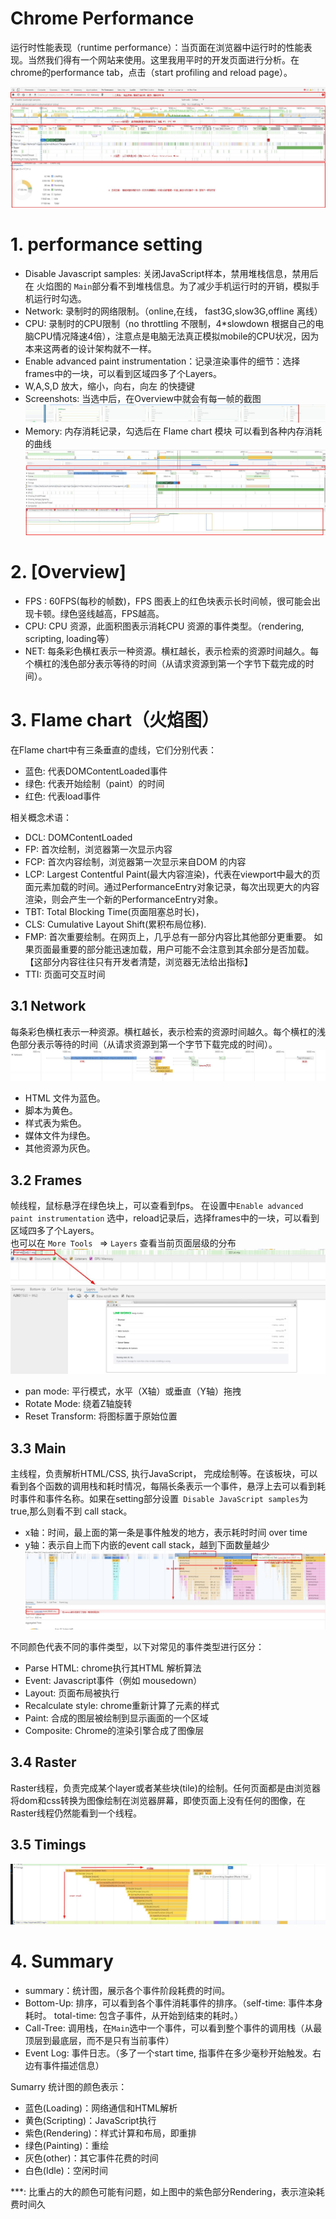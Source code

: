 <h1>Chrome Performance </h1>
运行时性能表现（runtime performance）：当页面在浏览器中运行时的性能表现。当然我们得有一个网站来使用。这里我用平时的开发页面进行分析。在chrome的performance tab，点击（start profiling and reload page）。

![](./images/performance_1.jpg)<br>

# 1. performance setting
- Disable Javascript samples: 关闭JavaScript样本，禁用堆栈信息，禁用后在 火焰图的 `Main`部分看不到堆栈信息。为了减少手机运行时的开销，模拟手机运行时勾选。
- Network: 录制时的网络限制。（online,在线， fast3G,slow3G,offline 离线）
- CPU: 录制时的CPU限制（no throttling 不限制，4*slowdown 根据自己的电脑CPU情况降速4倍），注意点是电脑无法真正模拟mobile的CPU状况，因为本来这两者的设计架构就不一样。
- Enable advanced paint instrumentation：记录渲染事件的细节：选择frames中的一块，可以看到区域四多了个Layers。
- W,A,S,D 放大，缩小，向右，向左 的快捷键
- Screenshots: 当选中后，在Overview中就会有每一帧的截图
![](./images/performance_3.jpg)<br>
- Memory: 内存消耗记录，勾选后在 Flame chart 模块 可以看到各种内存消耗的曲线<br>
![](./images/performance_2.jpg)<br>

# 2. [Overview]
- FPS : 60FPS(每秒的帧数)，FPS 图表上的红色块表示长时间帧，很可能会出现卡顿。绿色竖线越高，FPS越高。
- CPU: CPU 资源，此面积图表示消耗CPU 资源的事件类型。（rendering, scripting, loading等）
- NET: 每条彩色横杠表示一种资源。横杠越长，表示检索的资源时间越久。每个横杠的浅色部分表示等待的时间（从请求资源到第一个字节下载完成的时间）。

# 3. Flame chart（火焰图）
在Flame chart中有三条垂直的虚线，它们分别代表：
- 蓝色: 代表DOMContentLoaded事件
- 绿色: 代表开始绘制（paint）的时间
- 红色: 代表load事件<br>

相关概念术语：<br>
- DCL: DOMContentLoaded
- FP: 首次绘制，浏览器第一次显示内容
- FCP: 首次内容绘制，浏览器第一次显示来自DOM 的内容
- LCP: Largest Contentful Paint(最大内容渲染)，代表在viewport中最大的页面元素加载的时间。通过PerformanceEntry对象记录，每次出现更大的内容渲染，则会产生一个新的PerformanceEntry对象。
- TBT: Total Blocking Time(页面阻塞总时长)，
- CLS: Cumulative Layout Shift(累积布局位移).
- FMP: 首次重要绘制。在网页上，几乎总有一部分内容比其他部分更重要。 如果页面最重要的部分能迅速加载，用户可能不会注意到其余部分是否加载。【这部分内容往往只有开发者清楚，浏览器无法给出指标】
- TTI: 页面可交互时间

## 3.1 Network
每条彩色横杠表示一种资源。横杠越长，表示检索的资源时间越久。每个横杠的浅色部分表示等待的时间（从请求资源到第一个字节下载完成的时间）。<br/>
![](./images/performance_5.jpg)<br>
- HTML 文件为蓝色。
- 脚本为黄色。
- 样式表为紫色。
- 媒体文件为绿色。
- 其他资源为灰色。

## 3.2 Frames
帧线程，鼠标悬浮在绿色块上，可以查看到fps。 在设置中`Enable advanced paint instrumentation` 选中，reload记录后，选择frames中的一块，可以看到区域四多了个Layers。<br/>
也可以在 `More Tools ` => `Layers` 查看当前页面层级的分布<br>
![](./images/performance_4.jpg)<br>
- pan mode: 平行模式，水平（X轴）或垂直（Y轴）拖拽
- Rotate Mode: 绕着Z轴旋转
- Reset Transform: 将图标置于原始位置

## 3.3 Main
主线程，负责解析HTML/CSS, 执行JavaScript， 完成绘制等。在该板块，可以看到各个函数的调用栈和耗时情况，每隔长条表示一个事件，悬浮上去可以看到耗时事件和事件名称。如果在setting部分设置` Disable JavaScript samples`为true,那么则看不到 call stack。<br>
- x轴：时间，最上面的第一条是事件触发的地方，表示耗时时间 over time
- y轴：表示自上而下内嵌的event call stack，越到下面数量越少<br>
![](./images/performance_7.jpg)<br>

不同颜色代表不同的事件类型，以下对常见的事件类型进行区分：<br>
- Parse HTML: chrome执行其HTML 解析算法
- Event: Javascript事件（例如 mousedown）
- Layout: 页面布局被执行
- Recalculate style: chrome重新计算了元素的样式
- Paint: 合成的图层被绘制到显示画面的一个区域
- Composite: Chrome的渲染引擎合成了图像层

## 3.4 Raster
Raster线程，负责完成某个layer或者某些块(tile)的绘制。任何页面都是由浏览器将dom和css转换为图像绘制在浏览器屏幕，即使页面上没有任何的图像，在Raster线程仍然能看到一个线程。

## 3.5 Timings
![](./images/performance_9.jpg)<br>
# 4. Summary
- summary：统计图，展示各个事件阶段耗费的时间。
- Bottom-Up: 排序，可以看到各个事件消耗事件的排序。（self-time: 事件本身耗时。 total-time: 包含子事件，从开始到结束的耗时。）
- Call-Tree: 调用栈，在`Main`选中一个事件，可以看到整个事件的调用栈（从最顶层到最底层，而不是只有当前事件）
- Event Log: 事件日志。（多了一个start time, 指事件在多少毫秒开始触发。右边有事件描述信息）<br>

Sumarry 统计图的颜色表示：<br>
- 蓝色(Loading)：网络通信和HTML解析
- 黄色(Scripting)：JavaScript执行
- 紫色(Rendering)：样式计算和布局，即重排
- 绿色(Painting)：重绘
- 灰色(other)：其它事件花费的时间
- 白色(Idle)：空闲时间<br>

***: 比重占的大的颜色可能有问题，如上图中的紫色部分Rendering，表示渲染耗费时间久


